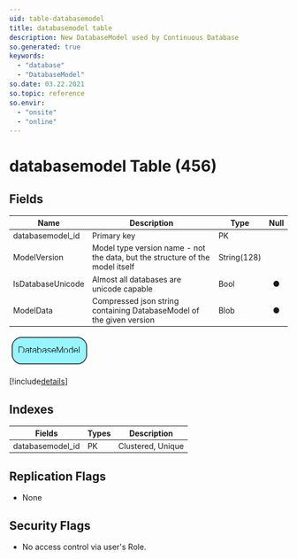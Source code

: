 ```yaml
---
uid: table-databasemodel
title: databasemodel table
description: New DatabaseModel used by Continuous Database
so.generated: true
keywords:
  - "database"
  - "DatabaseModel"
so.date: 03.22.2021
so.topic: reference
so.envir:
  - "onsite"
  - "online"
---
```


# databasemodel Table (456)

## Fields

| Name | Description | Type | Null |
|------|-------------|------|:----:|
|databasemodel\_id|Primary key|PK| |
|ModelVersion|Model type version name - not the data, but the structure of the model itself|String(128)| |
|IsDatabaseUnicode|Almost all databases are unicode capable|Bool|&#x25CF;|
|ModelData|Compressed json string containing DatabaseModel of the given version|Blob|&#x25CF;|


![DatabaseModel table relationship diagram](./media/DatabaseModel.png)

[!include[details](./includes/DatabaseModel.md)]

## Indexes

| Fields | Types | Description |
|--------|-------|-------------|
|databasemodel\_id |PK |Clustered, Unique |

## Replication Flags

* None

## Security Flags

* No access control via user's Role.

